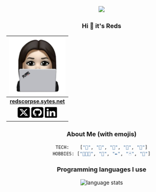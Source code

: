 <div class="body center" align="center">
<p align="center">
  <a href="https://github.com/redscorpse">
    <img src="https://readme-typing-svg.herokuapp.com/?lines=@redscorpse;A+chemistry+student+with+a+digital+mindset.;Learning+programming+on+my+free+time.++👩🏻‍💻;Interested+on+Linux+and+cybersecurity.++🐧+🐉;&width=600&height=50&color=a07fff&center=true">
  </a>
</p>

### Hi 👋 it's Reds

| <a href="https://redscorpse.sytes.net/"><img src="assets/reds_thinkpad.jpg" width="150px" height="150px" /></a> |
|:--------------------------------------------------------------------------------------------------------------: |
|                                **[redscorpse.sytes.net](https://redscorpse.sytes.net)**                         |
| <a href="https://twitter.com/redsc0rpse"><img src="assets/icons/square-x-twitter.svg" width="32px" height="32px"></a> <a href="https://github.com/redscorpse"><img src="assets/icons/square-github.svg" width="32px" height="32px"></a> <a href="https://www.linkedin.com/in/ana-rojas/"><img src="assets/icons/linkedin.svg" width="32px" height="32px"></a> |

### About Me (with emojis)
```python
TECH:    ["🍏", "🐧", "🦭", "🐍", "🐉"]
HOBBIES: ["👩🏻‍💻", "📖", "✒️", "🃏", "🎵"]
```

### Programming languages I use
<img alt="language stats" src="https://github-readme-stats.vercel.app/api/top-langs?username=redscorpse&theme=dark&hide=Go,HTML,Jupyter%20Notebook,Roff,Ruby,Vim%20Script&count_private=false&show_icons=true&layout=compact&langs_count=6">

<!-- 
### My contributions
![github contribution grid snake animation](https://raw.githubusercontent.com/redscorpse/redscorpse/output/github-contribution-grid-snake.svg)

Generated with *[Platane/snk](https://github.com/Platane/snk)* 

<p>
  <img src="https://komarev.com/ghpvc/?username=redscorpse&color=c07fff&style=for-the-badge" alt="redscorpse" />
</p>
-->


</div>

<!--### Hi there 👋


**redscorpse/redscorpse** is a ✨ _special_ ✨ repository because its `README.md` (this file) appears on your GitHub profile.

Here are some ideas to get you started:

- 🔭 I’m currently working on ...
- 🌱 I’m currently learning ...
- 👯 I’m looking to collaborate on ...
- 🤔 I’m looking for help with ...
- 💬 Ask me about ...
- 📫 How to reach me: ...
- 😄 Pronouns: ...
- ⚡ Fun fact: ...
-->
